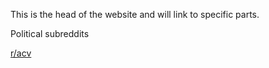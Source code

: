 This is the head of the website and will link to specific parts.

Political subreddits

[r/acv](https://my.flowershow.app/@EpicureanAtom/RedditObservatory/Directory/Political+Subreddits/acv)
